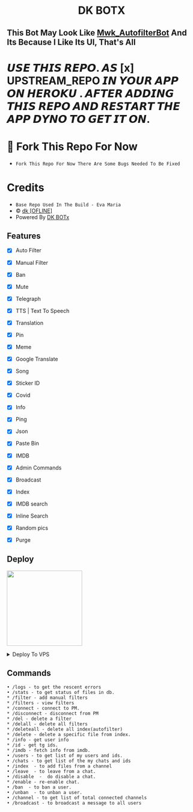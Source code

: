 
<h1 align="center">
  <b>DK BOTX </b>
</h1>

## This Bot May Look Like [Mwk_AutofilterBot](https://t.me/Mwk_Autofilterbot) And Its Because I Like Its UI, That's All</b>

# 𝙐𝙎𝙀 𝙏𝙃𝙄𝙎 𝙍𝙀𝙋𝙊. 𝘼𝙎 [x] UPSTREAM_REPO 𝙄𝙉 𝙔𝙊𝙐𝙍 𝘼𝙋𝙋 𝙊𝙉 𝙃𝙀𝙍𝙊𝙆𝙐 . 𝘼𝙁𝙏𝙀𝙍 𝘼𝘿𝘿𝙄𝙉𝙂 𝙏𝙃𝙄𝙎 𝙍𝙀𝙋𝙊 𝘼𝙉𝘿 𝙍𝙀𝙎𝙏𝘼𝙍𝙏 𝙏𝙃𝙀 𝘼𝙋𝙋 𝘿𝙔𝙉𝙊 𝙏𝙊 𝙂𝙀𝙏 𝙄𝙏 𝙊𝙉.
  
# 🤧 Fork This Repo For Now
* `Fork This Repo For Now There Are Some Bugs Needed To Be Fixed`

# Credits
* `Base Repo Used In The Build - Eva Maria`
* © [dk [OFLINE]](https://telegram.dog/dk_assist_bot)
* Powered By [DK BOTx](https://telegram.dog/dk_botx)


## Features
- [x] Auto Filter
- [x] Manual Filter
- [x] Ban
- [x] Mute
- [x] Telegraph
- [x] TTS | Text To Speech
- [x] Translation 
- [x] Pin 
- [x] Meme
- [x] Google Translate
- [x] Song
- [x] Sticker ID
- [x] Covid
- [x] Info
- [x] Ping
- [x] Json
- [x] Paste Bin
- [x] IMDB
- [x] Admin Commands
- [x] Broadcast
- [x] Index
- [x] IMDB search
- [x] Inline Search
- [x] Random pics
- [x] Purge


## Deploy
<p><a href="https://telegram.dog/XTZ_HerokuBot?start=dmxvZ2dlcmRldmVuL0RLQk9UeEF1dG9maWx0ZXJCb3QgZGV2ZWxvcA"> <img src="https://img.shields.io/badge/Deploy%20To%20Heroku-blueviolet?style=for-the-badge&logo=heroku" width="200""/></a></p>

<details><summary>Deploy To VPS</summary>
<p>
<pre>
git clone https://github.com/vloggerdeven/dkbotxautofilterbot
# Install Packages
# pip3 install -r requirements.txt
Edit `info.py` with variables as given below then run bot
python3 bot.py
</pre>
</p>
</details>

## Commands
```
• /logs - to get the rescent errors
• /stats - to get status of files in db.
* /filter - add manual filters
* /filters - view filters
* /connect - connect to PM.
* /disconnect - disconnect from PM
* /del - delete a filter
* /delall - delete all filters
* /deleteall - delete all index(autofilter)
* /delete - delete a specific file from index.
* /info - get user info
* /id - get tg ids.
* /imdb - fetch info from imdb.
• /users - to get list of my users and ids.
• /chats - to get list of the my chats and ids 
• /index  - to add files from a channel
• /leave  - to leave from a chat.
• /disable  -  do disable a chat.
* /enable - re-enable chat.
• /ban  - to ban a user.
• /unban  - to unban a user.
• /channel - to get list of total connected channels
• /broadcast - to broadcast a message to all users
```
